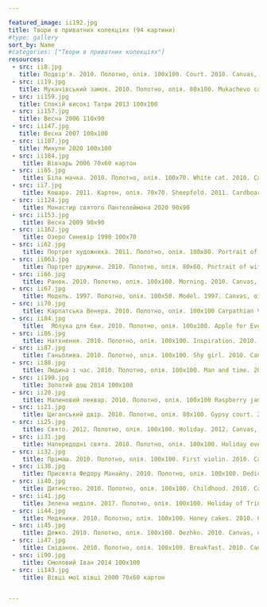 ```yaml
---

featured_image: ii192.jpg
title: Твори в приватних колекціях (94 картини)
#type: gallery
sort_by: Name
#categories: ["Твори в приватних колекціях"]
resources:
 - src: ii8.jpg
   title: Подвір'я. 2010. Полотно, олія. 100х100. Court. 2010. Canvas, oil.
 - src: ii19.jpg
   title: Мукачівський замок. 2010. Полотно, олія. 80х100. Mukachevo castle. 2010. Canvas, oil.
 - src: ii159.jpg
   title: Спокій високі Татри 2013 100х100
 - src: ii157.jpg
   title: Весна 2006 110х90
 - src: ii147.jpg
   title: Весна 2007 100х100
 - src: ii107.jpg
   title: Минуле 2020 100х100
 - src: ii184.jpg
    title: Вівчарь 2006 70х60 картон
 - src: ii65.jpg
    title: Біла мачка. 2010. Полотно, олія. 100х70. White cat. 2010. Canvas, oil.
 - src: ii7.jpg
    title: Кошара. 2011. Картон, олія. 70х70. Sheepfold. 2011. Cardboard, oil.
 - src: ii124.jpg
    title: Монастир святого Пантелеймона 2020 90х90
 - src: ii153.jpg
    title: Весна 2009 90х90
 - src: ii162.jpg
    title: Озеро Синевір 1998 100х70
 - src: ii62.jpg
    title: Портрет художника. 2011. Полотно, олія. 100x80. Portrait of the artist. 2011. Canvas, oil.
 - src: ii063.jpg
    title: Портрет дружини. 2010. Полотно, олія. 80х60. Portrait of wife. 2010. Canvas, oil. 80x60.
 - src: ii66.jpg
    title: Ранок. 2010. Полотно, олія. 100х100. Morning. 2010. Canvas, oil. 100x100.
 - src: ii67.jpg
    title: Модель. 1997. Полотно, олія. 100х50. Model. 1997. Canvas, oil.
 - src: ii70.jpg
    title: Карпатська Венера. 2010. Полотно, олія. 100х100 Carpathian Venus. 2010. Canvas, oil.
 - src: ii84.jpg
    title:  Яблука для Єви. 2010. Полотно, олія. 100х100. Apple for Eve. 2010. Canvas, oil.
 - src: ii86.jpg
    title: Натхнення. 2010. Полотно, олія. 100х100. Inspiration. 2010. Canvas, oil.   
 - src: ii87.jpg
    title: Ганьблива. 2010. Полотно, олія. 100х100. Shy girl. 2010. Canvas, oil. 
 - src: ii88.jpg
    title: Людина і час. 2010. Полотно, олія. 100х100. Man and time. 2010. Canvas, oil.
 - src: ii190.jpg
    title: Золотий дощ 2014 100х100
 - src: ii20.jpg
    title: Малиновий леквар. 2010. Полотно, олія. 100х100 Raspberry jam. 2010. Canvas, oil.
 - src: ii21.jpg
    title: Циганський двір. 2010. Полотно, олія. 80х100. Gypsy court. 2010. Canvas, oil.
 - src: ii25.jpg
    title: Свято. 2012. Полотно, олія. 100х100. Holiday. 2012. Canvas, oil.
 - src: ii31.jpg
    title: Напередодні свята. 2010. Полотно, олія. 100x100. Holiday eve. 2010. Canvas, oil.
 - src: ii32.jpg
    title: Прiмаш. 2010. Полотно, олія. 100х100. First violin. 2010. Canvas, oil.
 - src: ii38.jpg
    title: Присвята Федору Манайлу. 2010. Полотно, олія. 100х100. Dedication to Fedir Manailo. 2010. Canvas, oil.
 - src: ii40.jpg
    title: Дитинство. 2010. Полотно, олія. 100х100. Childhood. 2010. Canvas, oil.
 - src: ii41.jpg
    title: Зелена неділя. 2017. Полотно, олія. 100х100. Holiday of Trinity. 2017. Canvas, oil.
 - src: ii44.jpg
    title: Медяники. 2010. Полотно, олія. 100х100. Honey cakes. 2010. Canvas, oil.
 - src: ii45.jpg
    title: Дежко. 2010. Полотно, олія. 100х100. Dezhko. 2010. Canvas, oil.
 - src: ii47.jpg
    title: Сніданок. 2010. Полотно, олія. 100х100. Breakfast. 2010. Canvas, oil.
 - src: ii90.jpg
    title: Смоловий Іван 2014 100х100
 - src: ii143.jpg
    title: Вівці мої вівці 2000 70х60 картон


---
```

